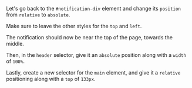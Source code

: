 Let's go back to the ``#notification-div`` element and change its ``position`` from ``relative`` to ``absolute``.

Make sure to leave the other styles for the ``top`` and ``left``.

The notification should now be near the top of the page, towards the middle.

Then, in the ``header`` selector, give it an ``absolute`` position along with a ``width`` of ``100%``.

Lastly, create a new selector for the ``main`` element, and give it a ``relative`` positioning along with a ``top`` of ``133px``.

